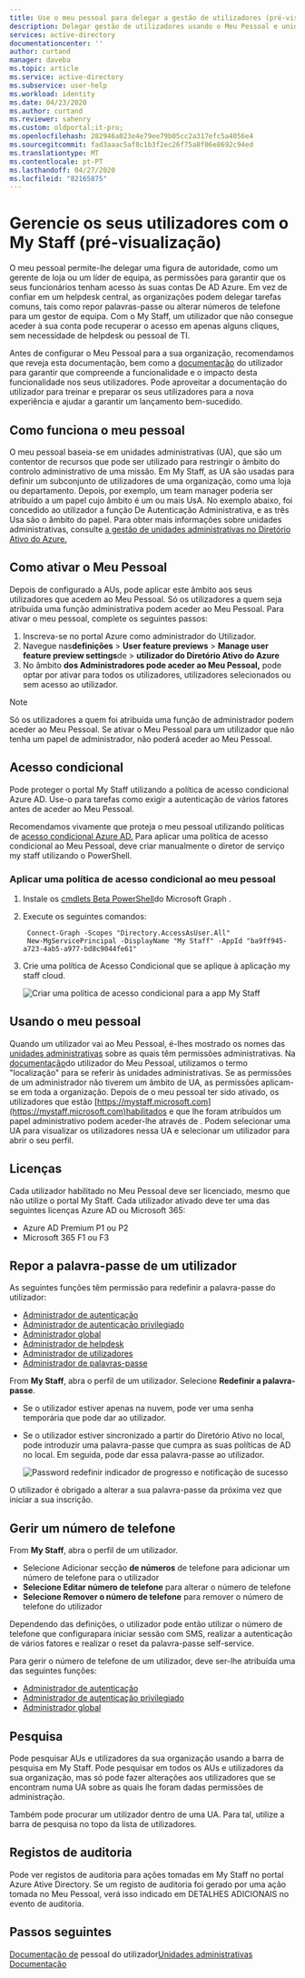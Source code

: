 ```yaml
---
title: Use o meu pessoal para delegar a gestão de utilizadores (pré-visualização) - Azure AD / Microsoft Docs
description: Delegar gestão de utilizadores usando o Meu Pessoal e unidades administrativas
services: active-directory
documentationcenter: ''
author: curtand
manager: daveba
ms.topic: article
ms.service: active-directory
ms.subservice: user-help
ms.workload: identity
ms.date: 04/23/2020
ms.author: curtand
ms.reviewer: sahenry
ms.custom: oldportal;it-pro;
ms.openlocfilehash: 282946a023e4e79ee79b05cc2a317efc5a4056e4
ms.sourcegitcommit: fad3aaac5af8c1b3f2ec26f75a8f06e8692c94ed
ms.translationtype: MT
ms.contentlocale: pt-PT
ms.lasthandoff: 04/27/2020
ms.locfileid: "82165875"
---
```

# <a name="manage-your-users-with-my-staff-preview"></a>Gerencie os seus utilizadores com o My Staff (pré-visualização)

O meu pessoal permite-lhe delegar uma figura de autoridade, como um gerente de loja ou um líder de equipa, as permissões para garantir que os seus funcionários tenham acesso às suas contas De AD Azure. Em vez de confiar em um helpdesk central, as organizações podem delegar tarefas comuns, tais como repor palavras-passe ou alterar números de telefone para um gestor de equipa. Com o My Staff, um utilizador que não consegue aceder à sua conta pode recuperar o acesso em apenas alguns cliques, sem necessidade de helpdesk ou pessoal de TI.

Antes de configurar o Meu Pessoal para a sua organização, recomendamos que reveja esta documentação, bem como a [documentação](../user-help/my-staff-team-manager.md) do utilizador para garantir que compreende a funcionalidade e o impacto desta funcionalidade nos seus utilizadores. Pode aproveitar a documentação do utilizador para treinar e preparar os seus utilizadores para a nova experiência e ajudar a garantir um lançamento bem-sucedido.

## <a name="how-my-staff-works"></a>Como funciona o meu pessoal

O meu pessoal baseia-se em unidades administrativas (UA), que são um contentor de recursos que pode ser utilizado para restringir o âmbito do controlo administrativo de uma missão. Em My Staff, as UA são usadas para definir um subconjunto de utilizadores de uma organização, como uma loja ou departamento. Depois, por exemplo, um team manager poderia ser atribuído a um papel cujo âmbito é um ou mais UsA. No exemplo abaixo, foi concedido ao utilizador a função De Autenticação Administrativa, e as três Usa são o âmbito do papel. Para obter mais informações sobre unidades administrativas, consulte [a gestão de unidades administrativas no Diretório Ativo do Azure.](directory-administrative-units.md)

## <a name="how-to-enable-my-staff"></a>Como ativar o Meu Pessoal

Depois de configurado a AUs, pode aplicar este âmbito aos seus utilizadores que acedem ao Meu Pessoal. Só os utilizadores a quem seja atribuída uma função administrativa podem aceder ao Meu Pessoal. Para ativar o meu pessoal, complete os seguintes passos:

1. Inscreva-se no portal Azure como administrador do Utilizador.
2. Navegue nas**definições** > **User feature previews** > **Manage user feature preview settings**de >  **utilizador do Diretório Ativo do Azure**
3. No âmbito **dos Administradores pode aceder ao Meu Pessoal,** pode optar por ativar para todos os utilizadores, utilizadores selecionados ou sem acesso ao utilizador.

> [!Note]
> Só os utilizadores a quem foi atribuída uma função de administrador podem aceder ao Meu Pessoal. Se ativar o Meu Pessoal para um utilizador que não tenha um papel de administrador, não poderá aceder ao Meu Pessoal.

## <a name="conditional-access"></a>Acesso condicional

Pode proteger o portal My Staff utilizando a política de acesso condicional Azure AD. Use-o para tarefas como exigir a autenticação de vários fatores antes de aceder ao Meu Pessoal.

Recomendamos vivamente que proteja o meu pessoal utilizando políticas de [acesso condicional Azure AD.](https://docs.microsoft.com/azure/active-directory/conditional-access/) Para aplicar uma política de acesso condicional ao Meu Pessoal, deve criar manualmente o diretor de serviço my staff utilizando o PowerShell.

### <a name="apply-a-----conditional-access-policy-to-my-staff"></a>Aplicar uma política de acesso condicional ao meu pessoal

1. Instale os [cmdlets Beta PowerShell](https://github.com/microsoftgraph/msgraph-sdk-powershell/blob/dev/samples/0-InstallModule.ps1)do Microsoft Graph .
1. Execute os seguintes comandos:

        Connect-Graph -Scopes "Directory.AccessAsUser.All"
        New-MgServicePrincipal -DisplayName "My Staff" -AppId "ba9ff945-a723-4ab5-a977-bd8c9044fe61"

1. Crie uma política de Acesso Condicional que se aplique à aplicação my staff cloud.

    ![Criar uma política de acesso condicional para a app My Staff](media/my-staff-configure/conditional-access.png)

## <a name="using-my-staff"></a>Usando o meu pessoal

Quando um utilizador vai ao Meu Pessoal, é-lhes mostrado os nomes das [unidades administrativas](directory-administrative-units.md) sobre as quais têm permissões administrativas. Na [documentação](../user-help/my-staff-team-manager.md)do utilizador do Meu Pessoal, utilizamos o termo "localização" para se referir às unidades administrativas. Se as permissões de um administrador não tiverem um âmbito de UA, as permissões aplicam-se em toda a organização. Depois de o meu pessoal ter sido ativado, os utilizadores que estão [https://mystaff.microsoft.com](https://mystaff.microsoft.com)habilitados e que lhe foram atribuídos um papel administrativo podem aceder-lhe através de . Podem selecionar uma UA para visualizar os utilizadores nessa UA e selecionar um utilizador para abrir o seu perfil.

## <a name="licenses"></a>Licenças

Cada utilizador habilitado no Meu Pessoal deve ser licenciado, mesmo que não utilize o portal My Staff. Cada utilizador ativado deve ter uma das seguintes licenças Azure AD ou Microsoft 365:

- Azure AD Premium P1 ou P2
- Microsoft 365 F1 ou F3

## <a name="reset-a-users-password"></a>Repor a palavra-passe de um utilizador

As seguintes funções têm permissão para redefinir a palavra-passe do utilizador:

- [Administrador de autenticação](directory-assign-admin-roles.md#authentication-administrator)
- [Administrador de autenticação privilegiado](directory-assign-admin-roles.md#privileged-authentication-administrator)
- [Administrador global](directory-assign-admin-roles.md#global-administrator--company-administrator)
- [Administrador de helpdesk](directory-assign-admin-roles.md#helpdesk-administrator)
- [Administrador de utilizadores](directory-assign-admin-roles.md#user-administrator)
- [Administrador de palavras-passe](directory-assign-admin-roles.md#password-administrator)

From **My Staff**, abra o perfil de um utilizador. Selecione **Redefinir a palavra-passe**.

- Se o utilizador estiver apenas na nuvem, pode ver uma senha temporária que pode dar ao utilizador.
- Se o utilizador estiver sincronizado a partir do Diretório Ativo no local, pode introduzir uma palavra-passe que cumpra as suas políticas de AD no local. Em seguida, pode dar essa palavra-passe ao utilizador.

    ![Password redefinir indicador de progresso e notificação de sucesso](media/my-staff-configure/reset-password.png)

O utilizador é obrigado a alterar a sua palavra-passe da próxima vez que iniciar a sua inscrição.

## <a name="manage-a-phone-number"></a>Gerir um número de telefone

From **My Staff**, abra o perfil de um utilizador.

- Selecione Adicionar secção **de números** de telefone para adicionar um número de telefone para o utilizador
- **Selecione Editar número de telefone** para alterar o número de telefone
- **Selecione Remover o número de telefone** para remover o número de telefone do utilizador

Dependendo das definições, o utilizador pode então utilizar o número de telefone que configurapara iniciar sessão com SMS, realizar a autenticação de vários fatores e realizar o reset da palavra-passe self-service.

Para gerir o número de telefone de um utilizador, deve ser-lhe atribuída uma das seguintes funções:

- [Administrador de autenticação](directory-assign-admin-roles.md#authentication-administrator)
- [Administrador de autenticação privilegiado](directory-assign-admin-roles.md#privileged-authentication-administrator)
- [Administrador global](directory-assign-admin-roles.md#global-administrator--company-administrator)

## <a name="search"></a>Pesquisa

Pode pesquisar AUs e utilizadores da sua organização usando a barra de pesquisa em My Staff. Pode pesquisar em todos os AUs e utilizadores da sua organização, mas só pode fazer alterações aos utilizadores que se encontram numa UA sobre as quais lhe foram dadas permissões de administração.

Também pode procurar um utilizador dentro de uma UA. Para tal, utilize a barra de pesquisa no topo da lista de utilizadores.

## <a name="audit-logs"></a>Registos de auditoria

Pode ver registos de auditoria para ações tomadas em My Staff no portal Azure Ative Directory. Se um registo de auditoria foi gerado por uma ação tomada no Meu Pessoal, verá isso indicado em DETALHES ADICIONAIS no evento de auditoria.

## <a name="next-steps"></a>Passos seguintes

[Documentação de](../user-help/my-staff-team-manager.md)
pessoal do utilizador[Unidades administrativas Documentação](directory-administrative-units.md)
